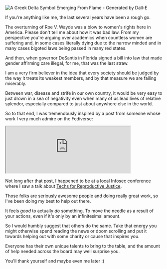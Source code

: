 <!--
.. title: Feel Good By Doing Good
.. slug: feel-good-by-doing-good
.. date: 2024-02-19 16:44:10 UTC-05:00
.. tags: morality, charity, bigotry, mental-health,self-care,well-being
.. previewimage: /images/FlamingDelta.png
.. category: 
.. link: 
.. description:
.. type: text
-->

![A Greek Delta Symbol Emerging From Flame - Generated by
Dall-E](/images/FlamingDelta.png)

If you're anything like me, the last several years have been a rough go.

The overturning of Roe V. Wayde was a blow to women's rights here in America.
Please don't tell me about how it was bad law. From my perspective you're
arguing over academics when countless women are suffering and, in some cases
literally dying due to the narrow minded and in many cases bigoted laws being
passed in many red states.

And then, when governor DeSantis in Florida signed a bill into law that made
gender affirming care illegal, for me, that was the last straw.

I am a very firm believer in the idea that every society should be judged by the
way it treats its weakest members, and by that measure we are failing miserably.

Between war, disease and strife in our own country, it would be very easy to
just drown in a sea of negativity even when many of us lead lives of relative
splendor, especially compared to just about anywhere else in the world.

So to that end, I was tremendously inspired by a post from someone whose work I
very much admire on the Fediverse:

<iframe src="https://mastodon.social/@glyph/111416064128738097/embed" width="400" allowfullscreen="allowfullscreen" sandbox="allow-scripts allow-same-origin allow-popups allow-popups-to-escape-sandbox allow-forms"></iframe>

Not long after that post, I happened to be at a local Infosec conference where I
saw a talk about [Techs for Reproductive Justice](https://techies4rj.org/).

Those folks are seriously awesome people and doing really great work, so I've
been doing my best to help out there.

It feels *good* to actually *do* something. To move the needle as a result of
your actions, even if it's only by an infinitesimal amount.

So I would humbly suggest that others do the same. Take that energy you might
otherwise spend reading the news or doom scrolling and put it towards helping
out with some charity or cause that inspires you.

Everyone has their own unique talents to bring to the table, and the amount of
help needed across the board may well surprise you.

You'll thank yourself and maybe even me later :)
